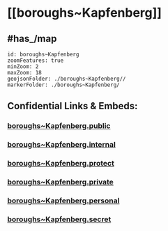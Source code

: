 # [[boroughs~Kapfenberg]] 


## #has_/map  



```leaflet
id: boroughs~Kapfenberg
zoomFeatures: true 
minZoom: 2 
maxZoom: 18
geojsonFolder: ./boroughs~Kapfenberg//
markerFolder: ./boroughs~Kapfenberg/
```



## Confidential Links & Embeds: 

### [boroughs~Kapfenberg.public](/_public/\Earth\Continent\Europe\Europe~Central\Austria\Austrias_States\Steiermark\counties~SM\Bruck-Mürzzuschlag\cities~Mürzzuschlag\Kapfenbergboroughs~Kapfenberg.public.md) 

### [boroughs~Kapfenberg.internal](/_internal/\Earth\Continent\Europe\Europe~Central\Austria\Austrias_States\Steiermark\counties~SM\Bruck-Mürzzuschlag\cities~Mürzzuschlag\Kapfenbergboroughs~Kapfenberg.internal.md) 

### [boroughs~Kapfenberg.protect](/_protect/\Earth\Continent\Europe\Europe~Central\Austria\Austrias_States\Steiermark\counties~SM\Bruck-Mürzzuschlag\cities~Mürzzuschlag\Kapfenbergboroughs~Kapfenberg.protect.md) 

### [boroughs~Kapfenberg.private](/_private/\Earth\Continent\Europe\Europe~Central\Austria\Austrias_States\Steiermark\counties~SM\Bruck-Mürzzuschlag\cities~Mürzzuschlag\Kapfenbergboroughs~Kapfenberg.private.md) 

### [boroughs~Kapfenberg.personal](/_personal/\Earth\Continent\Europe\Europe~Central\Austria\Austrias_States\Steiermark\counties~SM\Bruck-Mürzzuschlag\cities~Mürzzuschlag\Kapfenbergboroughs~Kapfenberg.personal.md) 

### [boroughs~Kapfenberg.secret](/_secret/\Earth\Continent\Europe\Europe~Central\Austria\Austrias_States\Steiermark\counties~SM\Bruck-Mürzzuschlag\cities~Mürzzuschlag\Kapfenbergboroughs~Kapfenberg.secret.md)

